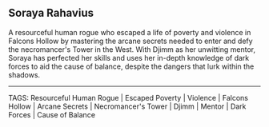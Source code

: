 ## Soraya Rahavius

A resourceful human rogue who escaped a life of poverty and violence in Falcons Hollow by mastering the arcane secrets needed to enter and defy the necromancer's Tower in the West. With Djimm as her unwitting mentor, Soraya has perfected her skills and uses her in-depth knowledge of dark forces to aid the cause of balance, despite the dangers that lurk within the shadows.


---
TAGS: Resourceful Human Rogue | Escaped Poverty | Violence | Falcons Hollow | Arcane Secrets | Necromancer's Tower | Djimm | Mentor | Dark Forces | Cause of Balance

